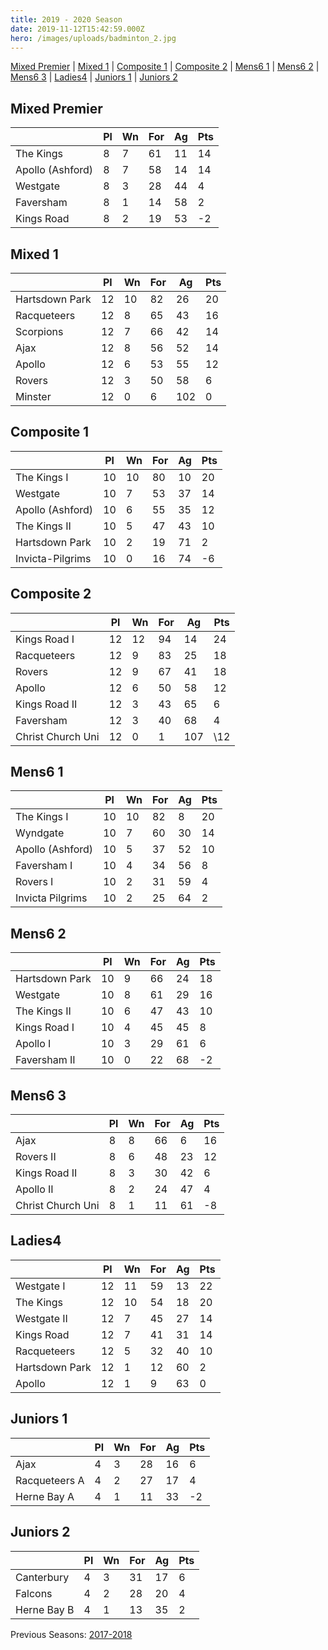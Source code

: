 ```yaml
---
title: 2019 - 2020 Season
date: 2019-11-12T15:42:59.000Z
hero: /images/uploads/badminton_2.jpg
---
```

[Mixed Premier](#mixed-premier) | [Mixed 1](#mixed-1) | [Composite 1](#composite-1) | [Composite 2](#composite-2) | [Mens6 1](#mens6-1) | [Mens6 2](#mens6-2) | [Mens6 3](#mens6-3) | [Ladies4](#ladies4) | [Juniors 1](#juniors-1) | [Juniors 2](#juniors-2)

## Mixed Premier

|                  | Pl  | Wn  | For | Ag  | Pts |
| ---------------- | --- | --- | --- | --- | --- |
| The Kings        | 8   | 7   | 61  | 11  | 14  |
| Apollo (Ashford) | 8   | 7   | 58  | 14  | 14  |
| Westgate         | 8   | 3   | 28  | 44  | 4   |
| Faversham        | 8   | 1   | 14  | 58  | 2   |
| Kings Road       | 8   | 2   | 19  | 53  | \-2 |

## Mixed 1

|                | Pl  | Wn  | For | Ag  | Pts |
| -------------- | --- | --- | --- | --- | --- |
| Hartsdown Park | 12  | 10  | 82  | 26  | 20  |
| Racqueteers    | 12  | 8   | 65  | 43  | 16  |
| Scorpions      | 12  | 7   | 66  | 42  | 14  |
| Ajax           | 12  | 8   | 56  | 52  | 14  |
| Apollo         | 12  | 6   | 53  | 55  | 12  |
| Rovers         | 12  | 3   | 50  | 58  | 6   |
| Minster        | 12  | 0   | 6   | 102 | 0   |

## Composite 1

|                  | Pl  | Wn  | For | Ag  | Pts |
| ---------------- | --- | --- | --- | --- | --- |
| The Kings I      | 10  | 10  | 80  | 10  | 20  |
| Westgate         | 10  | 7   | 53  | 37  | 14  |
| Apollo (Ashford) | 10  | 6   | 55  | 35  | 12  |
| The Kings II     | 10  | 5   | 47  | 43  | 10  |
| Hartsdown Park   | 10  | 2   | 19  | 71  | 2   |
| Invicta-Pilgrims | 10  | 0   | 16  | 74  | \-6 |

## Composite 2

|                   | Pl  | Wn  | For | Ag  | Pts |
| ----------------- | --- | --- | --- | --- | --- |
| Kings Road I      | 12  | 12  | 94  | 14  | 24  |
| Racqueteers       | 12  | 9   | 83  | 25  | 18  |
| Rovers            | 12  | 9   | 67  | 41  | 18  |
| Apollo            | 12  | 6   | 50  | 58  | 12  |
| Kings Road II     | 12  | 3   | 43  | 65  | 6   |
| Faversham         | 12  | 3   | 40  | 68  | 4   |
| Christ Church Uni | 12  | 0   | 1   | 107 | \12 |

## Mens6 1

|                  | Pl  | Wn  | For | Ag  | Pts |
| ---------------- | --- | --- | --- | --- | --- |
| The Kings I      | 10  | 10  | 82  | 8   | 20  |
| Wyndgate         | 10  | 7   | 60  | 30  | 14  |
| Apollo (Ashford) | 10  | 5   | 37  | 52  | 10  |
| Faversham I      | 10  | 4   | 34  | 56  | 8   |
| Rovers I         | 10  | 2   | 31  | 59  | 4   |
| Invicta Pilgrims | 10  | 2   | 25  | 64  | 2   |

## Mens6 2

|                | Pl  | Wn  | For | Ag  | Pts |
| -------------- | --- | --- | --- | --- | --- |
| Hartsdown Park | 10  | 9   | 66  | 24  | 18  |
| Westgate       | 10  | 8   | 61  | 29  | 16  |
| The Kings II   | 10  | 6   | 47  | 43  | 10  |
| Kings Road I   | 10  | 4   | 45  | 45  | 8   |
| Apollo I       | 10  | 3   | 29  | 61  | 6   |
| Faversham II   | 10  | 0   | 22  | 68  | \-2 |

## Mens6 3

|                   | Pl  | Wn  | For | Ag  | Pts |
| ----------------- | --- | --- | --- | --- | --- |
| Ajax              | 8   | 8   | 66  | 6   | 16  |
| Rovers II         | 8   | 6   | 48  | 23  | 12  |
| Kings Road II     | 8   | 3   | 30  | 42  | 6   |
| Apollo II         | 8   | 2   | 24  | 47  | 4   |
| Christ Church Uni | 8   | 1   | 11  | 61  | \-8 |

## Ladies4

|                | Pl  | Wn  | For | Ag  | Pts |
| -------------- | --- | --- | --- | --- | --- |
| Westgate I     | 12  | 11  | 59  | 13  | 22  |
| The Kings      | 12  | 10  | 54  | 18  | 20  |
| Westgate II    | 12  | 7   | 45  | 27  | 14  |
| Kings Road     | 12  | 7   | 41  | 31  | 14  |
| Racqueteers    | 12  | 5   | 32  | 40  | 10  |
| Hartsdown Park | 12  | 1   | 12  | 60  | 2   |
| Apollo         | 12  | 1   | 9   | 63  | 0   |

## Juniors 1

|               | Pl  | Wn  | For | Ag  | Pts |
| ------------- | --- | --- | --- | --- | --- |
| Ajax          | 4   | 3   | 28  | 16  | 6   |
| Racqueteers A | 4   | 2   | 27  | 17  | 4   |
| Herne Bay A   | 4   | 1   | 11  | 33  | \-2 |

## Juniors 2

|             | Pl  | Wn  | For | Ag  | Pts |
| ----------- | --- | --- | --- | --- | --- |
| Canterbury  | 4   | 3   | 31  | 17  | 6   |
| Falcons     | 4   | 2   | 28  | 20  | 4   |
| Herne Bay B | 4   | 1   | 13  | 35  | 2   |

Previous Seasons: [2017-2018](/tables/season-2017-2018)
